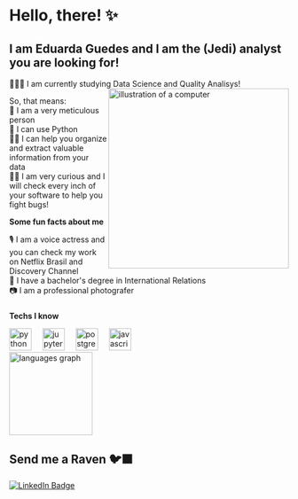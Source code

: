 # Hello, there! ✨

## I am Eduarda Guedes and I am the (Jedi) analyst you are looking for!

🧙🏻‍♀️ I am currently studying Data Science and Quality Analisys! 
<img src="https://i.ibb.co/XCxTFVy/eu.webp" alt="illustration of a computer" min-width="325px" max-width="325px" width="325px" align="right">
<p>So, that means:
 <br>🔮 I am a very meticulous person
 <br>🐉 I can use Python  
 <br>🧞‍♀️ I can help you organize and extract valuable information from your data
 <br>🐦‍🔥 I am very curious and I will check every inch of your software to help you fight bugs!
 
  
  **Some fun facts about me**<p>
  🎙️ I am a voice actress and you can check my work on Netflix Brasil and Discovery Channel<br>
  📜 I have a bachelor's degree in International Relations<br>
  📷 I am a professional photografer


  ###

 **Techs I know**

<div align="left">
  <img src="https://cdn.jsdelivr.net/gh/devicons/devicon/icons/python/python-original.svg" height="40" alt="python logo"  />
  <img width="12" />
  <img src="https://cdn.jsdelivr.net/gh/devicons/devicon/icons/jupyter/jupyter-original.svg" height="40" alt="jupyter logo"  />
  <img width="12" />
  <img src="https://cdn.jsdelivr.net/gh/devicons/devicon/icons/postgresql/postgresql-original.svg" height="40" alt="postgresql logo"  />
   <img width="12" />
  <img src="https://cdn.jsdelivr.net/gh/devicons/devicon/icons/javascript/javascript-original.svg" height="40" alt="javascript logo"  />
</div>

<div align="left">
  <img src="https://github-readme-stats.vercel.app/api/top-langs?username=witchcraftcat&locale=en&hide_title=false&layout=compact&card_width=320&langs_count=5&theme=dark&hide_border=false&order=2" height="150" alt="languages graph"  />
</div>

###


<h2>Send me a Raven <span>🐦‍⬛</span></h2>

<div align="left">
  <a href="https://www.linkedin.com/in/eduarda-guedes-8b06a989/ title="LinkedIn">
    <img src="https://img.shields.io/badge/LinkedIn-%230077B5.svg?logo=linkedin&logoColor=white&style=for-the-badge" alt="LinkedIn Badge" />
  </a>
</div>
  
  
  

<!--
**witchcraftcat/witchcraftcat** is a ✨ _special_ ✨ repository because its `README.md` (this file) appears on your GitHub profile.

Here are some ideas to get you started:

- 🔭 I’m currently working on ...
- 🌱 I’m currently learning ...
- 👯 I’m looking to collaborate on ...
- 🤔 I’m looking for help with ...
- 💬 Ask me about ...
- 📫 How to reach me: ...
- 😄 Pronouns: ...
- ⚡ Fun fact: ...
-->
